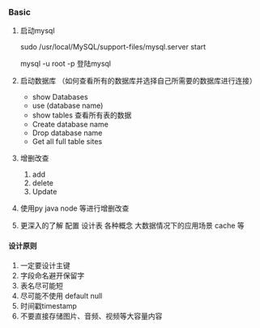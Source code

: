 ### Basic

1. 启动mysql

   sudo /usr/local/MySQL/support-files/mysql.server start 

   mysql -u root -p  登陆mysql

2. 启动数据库 （如何查看所有的数据库并选择自己所需要的数据库进行连接）

   * show Databases
   * use (database name)
   * show tables 查看所有表的数据
   * Create database name 
   * Drop database name
   * Get all full table sites

3. 增删改查

   1. add
   2. delete
   3. Update

4. 使用py java node 等进行增删改查

5. 更深入的了解 配置 设计表 各种概念 大数据情况下的应用场景 cache 等

#### 设计原则

1. 一定要设计主键
2. 字段命名避开保留字
3. 表名尽可能短
4. 尽可能不使用 default null
5. 时间戳timestamp
6. 不要直接存储图片、音频、视频等大容量内容

